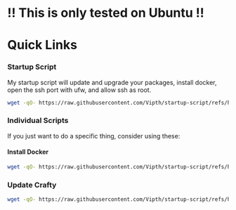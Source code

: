 # !! This is only tested on Ubuntu !!

# Quick Links
### Startup Script
My startup script will update and upgrade your packages, install docker, open the ssh port with ufw, and allow ssh as root.
 ```sh
wget -qO- https://raw.githubusercontent.com/Vipth/startup-script/refs/heads/main/startup.sh | sudo bash
```

### Individual Scripts
If you just want to do a specific thing, consider using these:

#### Install Docker
```sh
wget -qO- https://raw.githubusercontent.com/Vipth/startup-script/refs/heads/main/indvidual%20scripts/install_docker.sh | sudo bash
```

### Update Crafty
```sh
wget -qO- https://raw.githubusercontent.com/Vipth/startup-script/refs/heads/main/indvidual%20scripts/update_crafty.sh | sudo bash
```
